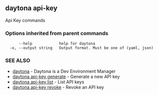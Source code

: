 ## daytona api-key

Api Key commands

### Options inherited from parent commands

```
      --help            help for daytona
  -o, --output string   Output format. Must be one of (yaml, json)
```

### SEE ALSO

* [daytona](daytona.md)	 - Daytona is a Dev Environment Manager
* [daytona api-key generate](daytona_api-key_generate.md)	 - Generate a new API key
* [daytona api-key list](daytona_api-key_list.md)	 - List API keys
* [daytona api-key revoke](daytona_api-key_revoke.md)	 - Revoke an API key

